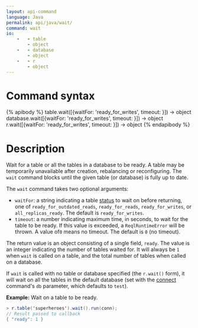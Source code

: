```yaml
---
layout: api-command
language: Java
permalink: api/java/wait/
command: wait
io:
    -   - table
        - object
    -   - database
        - object
    -   - r
        - object
---
```

# Command syntax #

{% apibody %}
table.wait([{waitFor: 'ready_for_writes', timeout: <sec>}]) &rarr; object
database.wait([{waitFor: 'ready_for_writes', timeout: <sec>}]) &rarr; object
r.wait([{waitFor: 'ready_for_writes', timeout: <sec>}]) &rarr; object
{% endapibody %}

# Description #

Wait for a table or all the tables in a database to be ready. A table may be temporarily unavailable after creation, rebalancing or reconfiguring. The `wait` command blocks until the given table (or database) is fully up to date.

The `wait` command takes two optional arguments:

* `waitFor`: a string indicating a table [status](/api/java/status) to wait on before returning, one of `ready_for_outdated_reads`, `ready_for_reads`, `ready_for_writes`, or `all_replicas_ready`. The default is `ready_for_writes`. 
* `timeout`: a number indicating maximum time, in seconds, to wait for the table to be ready. If this value is exceeded, a `ReqlRuntimeError` will be thrown. A value of`0` means no timeout. The default is `0` (no timeout).

The return value is an object consisting of a single field, `ready`. The value is an integer indicating the number of tables waited for. It will always be `1` when `wait` is called on a table, and the total number of tables when called on a database.

If `wait` is called with no table or database specified (the `r.wait()` form), it will wait on all the tables in the default database (set with the [connect](/api/java/connect/) command's `db` parameter, which defaults to `test`).

__Example:__ Wait on a table to be ready.

```java
> r.table('superheroes').wait().run(conn);
// Result passed to callback
{ "ready": 1 }
```
